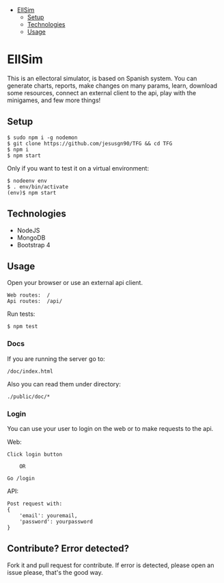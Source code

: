 * [EllSim](#ellsim)
  * [Setup](#setup)
  * [Technologies](#technologies)
  * [Usage](#usage)
  
# EllSim
This is an ellectoral simulator, is based on Spanish system. You can
 generate charts, reports, make changes on many params, learn, download some resources,
 connect an external client to the api, play with the minigames, and few more things!

## Setup
    $ sudo npm i -g nodemon
    $ git clone https://github.com/jesusgn90/TFG && cd TFG
    $ npm i
    $ npm start

Only if you want to test it on a virtual environment:

    $ nodeenv env
    $ . env/bin/activate
    (env)$ npm start   

## Technologies
- NodeJS
- MongoDB
- Bootstrap 4

## Usage
Open your browser or use an external api client.

    Web routes:  /
    Api routes:  /api/

Run tests:

    $ npm test



### Docs
If you are running the server go to:
    
    /doc/index.html
        
Also you can read them under directory:

    ./public/doc/*
   
### Login   
   
You can use your user to login on the web or to
make requests to the api. 

Web:

    Click login button
    
        OR
    
    Go /login

API:

    Post request with:
    {
        'email': youremail,
        'password': yourpassword
    }

## Contribute? Error detected? 
Fork it and pull request for contribute. If error is detected, please open an issue please, that's the good way.
